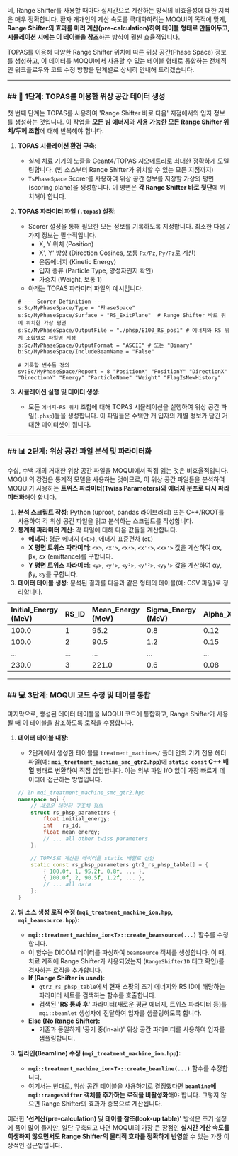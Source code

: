 네, Range Shifter를 사용할 때마다 실시간으로 계산하는 방식의 비효율성에 대한 지적은 매우 정확합니다. 환자 개개인의 계산 속도를 극대화하려는 MOQUI의 목적에 맞게, **Range Shifter의 효과를 미리 계산(pre-calculation)하여 테이블 형태로 만들어두고, 시뮬레이션 시에는 이 테이블을 참조**하는 방식이 훨씬 효율적입니다.

TOPAS를 이용해 다양한 Range Shifter 위치에 따른 위상 공간(Phase Space) 정보를 생성하고, 이 데이터를 MOQUI에서 사용할 수 있는 테이블 형태로 통합하는 전체적인 워크플로우와 코드 수정 방향을 단계별로 상세히 안내해 드리겠습니다.

-----

### \#\# 📝 1단계: TOPAS를 이용한 위상 공간 데이터 생성

첫 번째 단계는 TOPAS를 사용하여 'Range Shifter 바로 다음' 지점에서의 입자 정보를 생성하는 것입니다. 이 작업을 **모든 빔 에너지**와 **사용 가능한 모든 Range Shifter 위치/두께 조합**에 대해 반복해야 합니다.

1.  **TOPAS 시뮬레이션 환경 구축**:

      * 실제 치료 기기의 노즐을 Geant4/TOPAS 지오메트리로 최대한 정확하게 모델링합니다. (빔 소스부터 Range Shifter가 위치할 수 있는 모든 지점까지)
      * `TsPhaseSpace` Scorer를 사용하여 위상 공간 정보를 저장할 가상의 평면(scoring plane)을 생성합니다. 이 평면은 **각 Range Shifter 바로 뒷단**에 위치해야 합니다.

2.  **TOPAS 파라미터 파일 (`.topas`) 설정**:

      * Scorer 설정을 통해 필요한 모든 정보를 기록하도록 지정합니다. 최소한 다음 7가지 정보는 필수적입니다.
          * X, Y 위치 (Position)
          * X', Y' 방향 (Direction Cosines, 보통 `Px/Pz`, `Py/Pz`로 계산)
          * 운동에너지 (Kinetic Energy)
          * 입자 종류 (Particle Type, 양성자인지 확인)
          * 가중치 (Weight, 보통 1)
      * 아래는 TOPAS 파라미터 파일의 예시입니다.

    <!-- end list -->

    ```topas
    # --- Scorer Definition ---
    s:Sc/MyPhaseSpace/Type = "PhaseSpace"
    s:Sc/MyPhaseSpace/Surface = "RS_ExitPlane"  # Range Shifter 바로 뒤에 위치한 가상 평면
    s:Sc/MyPhaseSpace/OutputFile = "./phsp/E100_RS_pos1" # 에너지와 RS 위치 조합별로 파일명 지정
    s:Sc/MyPhaseSpace/OutputFormat = "ASCII" # 또는 "Binary"
    b:Sc/MyPhaseSpace/IncludeBeamName = "False"

    # 기록할 변수들 정의
    sv:Sc/MyPhaseSpace/Report = 8 "PositionX" "PositionY" "DirectionX" "DirectionY" "Energy" "ParticleName" "Weight" "FlagIsNewHistory"
    ```

3.  **시뮬레이션 실행 및 데이터 생성**:

      * 모든 `에너지-RS 위치` 조합에 대해 TOPAS 시뮬레이션을 실행하여 위상 공간 파일(`.phsp`)들을 생성합니다. 이 파일들은 수백만 개 입자의 개별 정보가 담긴 거대한 데이터셋이 됩니다.

-----

### \#\# 📊 2단계: 위상 공간 파일 분석 및 파라미터화

수십, 수백 개의 거대한 위상 공간 파일을 MOQUI에서 직접 읽는 것은 비효율적입니다. MOQUI의 강점은 통계적 모델을 사용하는 것이므로, 이 위상 공간 파일들을 분석하여 MOQUI가 사용하는 **트위스 파라미터(Twiss Parameters)와 에너지 분포로 다시 파라미터화**해야 합니다.

1.  **분석 스크립트 작성**: Python (uproot, pandas 라이브러리) 또는 C++/ROOT를 사용하여 각 위상 공간 파일을 읽고 분석하는 스크립트를 작성합니다.
2.  **통계적 파라미터 계산**: 각 파일에 대해 다음 값들을 계산합니다.
      * **에너지**: 평균 에너지 (`<E>`), 에너지 표준편차 (`σE`)
      * **X 평면 트위스 파라미터**: `<x>`, `<x'>`, `<x²>`, `<x'²>`, `<xx'>` 값을 계산하여 αx, βx, εx (emittance)를 구합니다.
      * **Y 평면 트위스 파라미터**: `<y>`, `<y'>`, `<y²>`, `<y'²>`, `<yy'>` 값을 계산하여 αy, βy, εy를 구합니다.
3.  **데이터 테이블 생성**: 분석된 결과를 다음과 같은 형태의 테이블(예: CSV 파일)로 정리합니다.

| Initial\_Energy (MeV) | RS\_ID | Mean\_Energy (MeV) | Sigma\_Energy (MeV) | Alpha\_X | Beta\_X (mm/mrad) | Emit\_X (mm*mrad) | Alpha\_Y | Beta\_Y (mm/mrad) | Emit\_Y (mm*mrad) |
| :--- | :--- | :--- | :--- | :--- | :--- | :--- | :--- | :--- | :--- |
| 100.0 | 1 | 95.2 | 0.8 | 0.12 | 2.5 | 3.1 | -0.05 | 2.8 | 2.9 |
| 100.0 | 2 | 90.5 | 1.2 | 0.15 | 3.1 | 3.5 | -0.08 | 3.3 | 3.2 |
| ... | ... | ... | ... | ... | ... | ... | ... | ... | ... |
| 230.0 | 3 | 221.0 | 0.6 | 0.08 | 1.8 | 2.5 | -0.03 | 1.9 | 2.4 |

-----

### \#\# 💻 3단계: MOQUI 코드 수정 및 테이블 통합

마지막으로, 생성된 데이터 테이블을 MOQUI 코드에 통합하고, Range Shifter가 사용될 때 이 테이블을 참조하도록 로직을 수정합니다.

1.  **데이터 테이블 내장**:

      * 2단계에서 생성한 테이블을 `treatment_machines/` 폴더 안의 기기 전용 헤더 파일(예: **`mqi_treatment_machine_smc_gtr2.hpp`**)에 **`static const` C++ 배열** 형태로 변환하여 직접 삽입합니다. 이는 외부 파일 I/O 없이 가장 빠르게 데이터에 접근하는 방법입니다.

    <!-- end list -->

    ```cpp
    // In mqi_treatment_machine_smc_gtr2.hpp
    namespace mqi {
        // 새로운 데이터 구조체 정의
        struct rs_phsp_parameters {
            float initial_energy;
            int   rs_id;
            float mean_energy;
            // ... all other twiss parameters
        };

        // TOPAS로 계산된 데이터를 static 배열로 선언
        static const rs_phsp_parameters gtr2_rs_phsp_table[] = {
            { 100.0f, 1, 95.2f, 0.8f, ... },
            { 100.0f, 2, 90.5f, 1.2f, ... },
            // ... all data
        };
    }
    ```

2.  **빔 소스 생성 로직 수정 (`mqi_treatment_machine_ion.hpp`, `mqi_beamsource.hpp`):**

      * **`mqi::treatment_machine_ion<T>::create_beamsource(...)`** 함수를 수정합니다.
      * 이 함수는 DICOM 데이터를 파싱하여 `beamsource` 객체를 생성합니다. 이 때, 치료 계획에 Range Shifter가 사용되었는지 (`RangeShifterID` 태그 확인)를 검사하는 로직을 추가합니다.
      * **If (Range Shifter is used):**
          * `gtr2_rs_phsp_table`에서 현재 스팟의 초기 에너지와 RS ID에 해당하는 파라미터 세트를 검색하는 함수를 호출합니다.
          * 검색된 **'RS 통과 후'** 파라미터(새로운 평균 에너지, 트위스 파라미터 등)를 `mqi::beamlet` 생성자에 전달하여 입자를 샘플링하도록 합니다.
      * **Else (No Range Shifter):**
          * 기존과 동일하게 '공기 중(in-air)' 위상 공간 파라미터를 사용하여 입자를 샘플링합니다.

3.  **빔라인(Beamline) 수정 (`mqi_treatment_machine_ion.hpp`):**

      * **`mqi::treatment_machine_ion<T>::create_beamline(...)`** 함수를 수정합니다.
      * 여기서는 반대로, 위상 공간 테이블을 사용하기로 결정했다면 **`beamline`에 `mqi::rangeshifter` 객체를 추가하는 로직을 비활성화**해야 합니다. 그렇지 않으면 Range Shifter의 효과가 중복으로 계산됩니다.

이러한 **'선계산(pre-calculation) 및 테이블 참조(look-up table)'** 방식은 초기 설정에 품이 많이 들지만, 일단 구축되고 나면 MOQUI의 가장 큰 장점인 **실시간 계산 속도를 희생하지 않으면서도 Range Shifter의 물리적 효과를 정확하게 반영**할 수 있는 가장 이상적인 접근법입니다.